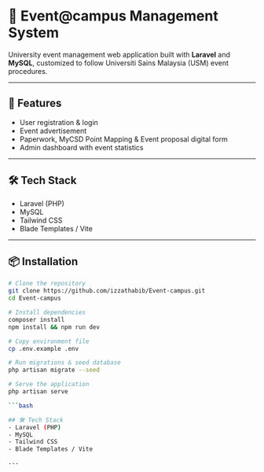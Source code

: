 # 🎉 Event@campus Management System

University event management web application built with **Laravel** and **MySQL**, customized to follow Universiti Sains Malaysia (USM) event procedures.

---

## 🚀 Features
- User registration & login  
- Event advertisement 
- Paperwork, MyCSD Point Mapping & Event proposal digital form 
- Admin dashboard with event statistics  

---

## 🛠️ Tech Stack
- Laravel (PHP)
- MySQL
- Tailwind CSS
- Blade Templates / Vite

---

## 📦 Installation

```bash
# Clone the repository
git clone https://github.com/izzathabib/Event-campus.git
cd Event-campus

# Install dependencies
composer install
npm install && npm run dev

# Copy environment file
cp .env.example .env

# Run migrations & seed database
php artisan migrate --seed

# Serve the application
php artisan serve

```bash

## 🛠️ Tech Stack
- Laravel (PHP)
- MySQL
- Tailwind CSS
- Blade Templates / Vite

---
